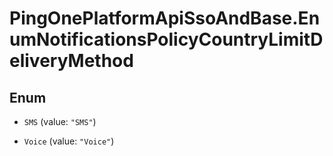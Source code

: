 # PingOnePlatformApiSsoAndBase.EnumNotificationsPolicyCountryLimitDeliveryMethod

## Enum


* `SMS` (value: `"SMS"`)

* `Voice` (value: `"Voice"`)


